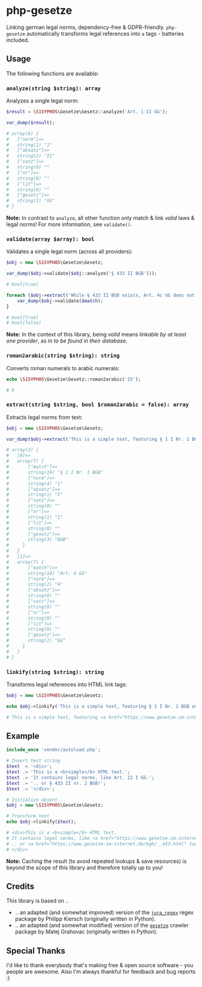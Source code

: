 # php-gesetze

Linking german legal norms, dependency-free & GDPR-friendly. `php-gesetze` automatically transforms legal references into `a` tags - batteries included.


## Usage

The following functions are available:


### `analyze(string $string): array`

Analyzes a single legal norm:

```php
$result = \S1SYPHOS\Gesetze\Gesetz::analyze('Art. 1 II GG');

var_dump($result);

# array(6) {
#   ["norm"]=>
#   string(1) "1"
#   ["absatz"]=>
#   string(2) "II"
#   ["satz"]=>
#   string(0) ""
#   ["nr"]=>
#   string(0) ""
#   ["lit"]=>
#   string(0) ""
#   ["gesetz"]=>
#   string(2) "GG"
# }
```

**Note:** In contrast to `analyze`, all other function only match & link *valid* laws & legal norms! For more information, see `validate()`.


### `validate(array $array): bool`

Validates a single legal norm (across all providers):

```php
$obj = new \S1SYPHOS\Gesetze\Gesetz;

var_dump($obj->validate($obj::analyze('§ 433 II BGB')));

# bool(true)

foreach ($obj->extract('While § 433 II BGB exists, Art. 4c GG does not!') as $match) {
    var_dump($obj->validate($match);
}

# bool(true)
# bool(false)
```

**Note:** In the context of this library, being *valid* means *linkable by at least one provider*, as in *to be found in their database*.


### `roman2arabic(string $string): string`

Converts roman numerals to arabic numerals:

```php
echo \S1SYPHOS\Gesetze\Gesetz::roman2arabic('IX');

# 9
```


### `extract(string $string, bool $roman2arabic = false): array`

Extracts legal norms from text:

```php
$obj = new \S1SYPHOS\Gesetze\Gesetz;

var_dump($obj->extract('This is a simple text, featuring § 1 I Nr. 1 BGB as well as Art. 4 GG'));

# array(2) {
#   [0]=>
#   array(7) {
#       ["match"]=>
#       string(19) "§ 1 I Nr. 1 BGB"
#       ["norm"]=>
#       string(4) "1"
#       ["absatz"]=>
#       string(1) "I"
#       ["satz"]=>
#       string(0) ""
#       ["nr"]=>
#       string(1) "1"
#       ["lit"]=>
#       string(0) ""
#       ["gesetz"]=>
#       string(3) "BGB"
#     }
#   }
#   [1]=>
#   array(7) {
#       ["match"]=>
#       string(14) "Art. 4 GG"
#       ["norm"]=>
#       string(2) "4"
#       ["absatz"]=>
#       string(0) ""
#       ["satz"]=>
#       string(0) ""
#       ["nr"]=>
#       string(0) ""
#       ["lit"]=>
#       string(0) ""
#       ["gesetz"]=>
#       string(2) "GG"
#     }
#   }
# }
```


### `linkify(string $string): string`

Transforms legal references into HTML link tags:

```php
$obj = new \S1SYPHOS\Gesetze\Gesetz;

echo $obj->linkify('This is a simple text, featuring § 1 I Nr. 1 BGB as well as Art. 4c GG');

# This is a simple text, featuring <a href="https://www.gesetze-im-internet.de/bgb/__1.html" title="§ 1 Beginn der Rechtsfähigkeit">§ 1 I Nr. 1 BGB</a> as well as Art. 4c GG
```


## Example

```php
include_once 'vendor/autoload.php';

# Insert test string
$text  = '<div>';
$text .= 'This is a <b>simple</b> HTML text.';
$text .= 'It contains legal norms, like Art. 12 I GG.';
$text .= '.. or § 433 II nr. 2 BGB!';
$text .= '</div>';

# Initialize object
$obj = new \S1SYPHOS\Gesetze\Gesetz;

# Transform text
echo $obj->linkify($text);

# <div>This is a <b>simple</b> HTML text.
# It contains legal norms, like <a href="https://www.gesetze-im-internet.de/gg/art_12.html" target="_blank">Art. 12 I GG</a>.
# .. or <a href="https://www.gesetze-im-internet.de/bgb/__433.html" target="_blank">§ 433 II nr. 2 BGB</a>!
# </div>
```

**Note:** Caching the result (to avoid repeated lookups & save resources) is beyond the scope of this library and therefore totally up to you!


## Credits

This library is based on ..

- .. an adapted (and somewhat improved) version of the [`jura_regex`](https://github.com/kiersch/jura_regex) regex package by Philipp Kiersch (originally written in Python).
- .. an adapted (and somewhat modified) version of the [`gesetze`](https://github.com/matejgrahovac/gesetze) crawler package by Matej Grahovac (originally written in Python).


## Special Thanks

I'd like to thank everybody that's making free & open source software - you people are awesome. Also I'm always thankful for feedback and bug reports :)
